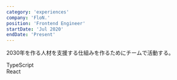 ```yaml
---
category: 'experiences'
company: 'FloN.'
position: 'Frontend Engineer'
startDate: 'Jul 2020'
endDate: 'Present'
---
```


2030年を作る人材を支援する仕組みを作るためにチームで活動する。

TypeScript  
React  
